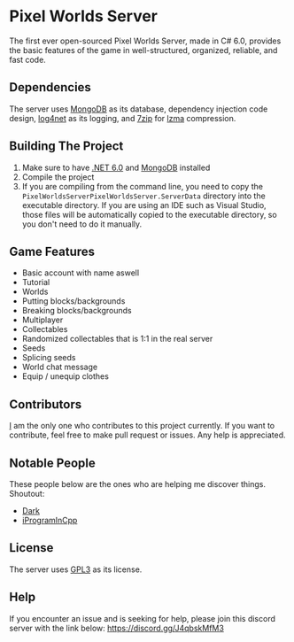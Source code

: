 # Pixel Worlds Server
The first ever open-sourced Pixel Worlds Server, made in C# 6.0, provides the basic features of the game in well-structured, organized, reliable, and fast code.

## Dependencies
The server uses [MongoDB](https://www.mongodb.com/) as its database, dependency injection code design, [log4net](https://logging.apache.org/log4net/) as its logging, and [7zip](https://github.com/adoconnection/SevenZipExtractor) for [lzma](https://7-zip.org/sdk.html) compression.

## Building The Project
1. Make sure to have [.NET 6.0](https://dotnet.microsoft.com/en-us/download/dotnet/6.0) and [MongoDB](https://www.mongodb.com/docs/manual/installation/) installed
2. Compile the project
3. If you are compiling from the command line, you need to copy the `PixelWorldsServerPixelWorldsServer.ServerData` directory into the executable directory. If you are using an IDE such as Visual Studio, those files will be automatically copied to the executable directory, so you don't need to do it manually.

## Game Features
- Basic account with name aswell
- Tutorial
- Worlds
- Putting blocks/backgrounds
- Breaking blocks/backgrounds
- Multiplayer
- Collectables
- Randomized collectables that is 1:1 in the real server
- Seeds
- Splicing seeds
- World chat message
- Equip / unequip clothes

## Contributors
[I](https://github.com/zKevz) am the only one who contributes to this project currently. If you want to contribute, feel free to make pull request or issues. Any help is appreciated.

## Notable People
These people below are the ones who are helping me discover things. Shoutout:
- [Dark](https://github.com/NotDark)
- [iProgramInCpp](https://github.com/iProgramMC)

## License
The server uses [GPL3](https://www.gnu.org/licenses/gpl-3.0.html) as its license.

## Help
If you encounter an issue and is seeking for help, please join this discord server with the link below:
https://discord.gg/J4qbskMfM3
